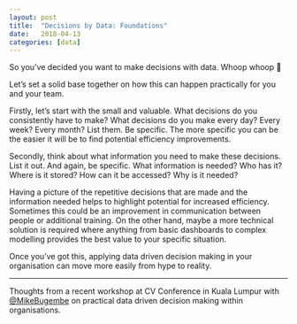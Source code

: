 ```yaml
---
layout: post
title:  "Decisions by Data: Foundations"
date:   2018-04-13
categories: [data]
---
```


So you’ve decided you want to make decisions with data. Whoop whoop 🎉

Let’s set a solid base together on how this can happen practically for you and
your team.

Firstly, let’s start with the small and valuable. What decisions do you
consistently have to make? What decisions do you make every day? Every week?
Every month? List them. Be specific. The more specific you can be the easier it
will be to find potential efficiency improvements.

Secondly, think about what information you need to make these decisions. List it
out. And again, be specific. What information is needed? Who has it? Where is it
stored? How can it be accessed? Why is it needed?

Having a picture of the repetitive decisions that are made and the information
needed helps to highlight potential for increased efficiency. Sometimes this
could be an improvement in communication between people or additional training.
On the other hand, maybe a more technical solution is required where anything
from basic dashboards to complex modelling provides the best value to your
specific situation.

Once you’ve got this, applying data driven decision making in your organisation
can move more easily from hype to reality.

----

Thoughts from a recent workshop at CV Conference in Kuala Lumpur with
[@MikeBugembe](https://twitter.com/MikeBugembe) on practical data driven
decision making within organisations.